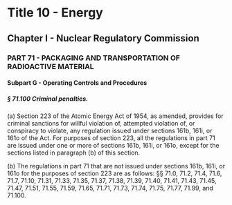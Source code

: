 
# Title 10 - Energy
## Chapter I - Nuclear Regulatory Commission
### PART 71 - PACKAGING AND TRANSPORTATION OF RADIOACTIVE MATERIAL
#### Subpart G - Operating Controls and Procedures
##### § 71.100 Criminal penalties.

(a) Section 223 of the Atomic Energy Act of 1954, as amended, provides for criminal sanctions for willful violation of, attempted violation of, or conspiracy to violate, any regulation issued under sections 161b, 161i, or 161o of the Act. For purposes of section 223, all the regulations in part 71 are issued under one or more of sections 161b, 161i, or 161o, except for the sections listed in paragraph (b) of this section.

(b) The regulations in part 71 that are not issued under sections 161b, 161i, or 161o for the purposes of section 223 are as follows: §§ 71.0, 71.2, 71.4, 71.6, 71.7, 71.10, 71.31, 71.33, 71.35, 71.37, 71.38, 71.39, 71.40, 71.41, 71.43, 71.45, 71.47, 71.51, 71.55, 71.59, 71.65, 71.71, 71.73, 71.74, 71.75, 71.77, 71.99, and 71.100.

